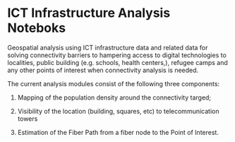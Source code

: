# ICT Infrastructure Analysis Noteboks

Geospatial analysis using ICT infrastructure data and related data for solving connectivity barriers to hampering access to digital technologies to localities, public building (e.g. schools, health centers,), refugee camps and any other points of interest when connectivity analysis is needed. 

The current analysis modules consist of the following three components:  

1. Mapping of the population density around the connectivity targed;  

2. Visibility of the location (building, squares, etc) to telecommunication towers 

3. Estimation of the Fiber Path from a fiber node to the Point of Interest. 
